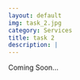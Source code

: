```yaml
---
layout: default
img: task_2.jpg
category: Services
title: task 2
description: |
---
```

Coming Soon...
